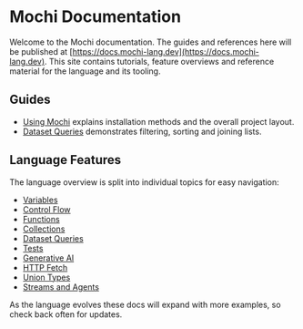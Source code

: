 # Mochi Documentation

Welcome to the Mochi documentation. The guides and references here will be published at [https://docs.mochi-lang.dev](https://docs.mochi-lang.dev). This site contains tutorials, feature overviews and reference material for the language and its tooling.

## Guides

- [Using Mochi](guides/using-mochi.md) explains installation methods and the overall project layout.
- [Dataset Queries](guides/dataset-queries.md) demonstrates filtering, sorting and joining lists.

## Language Features

The language overview is split into individual topics for easy navigation:

- [Variables](features/variables.md)
- [Control Flow](features/control-flow.md)
- [Functions](features/functions.md)
- [Collections](features/collections.md)
- [Dataset Queries](features/datasets.md)
- [Tests](features/tests.md)
- [Generative AI](features/generative-ai.md)
- [HTTP Fetch](features/http-fetch.md)
- [Union Types](features/union-types.md)
- [Streams and Agents](features/streams.md)

As the language evolves these docs will expand with more examples, so check back often for updates.
